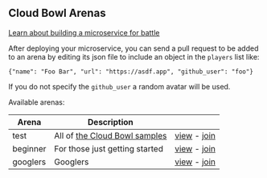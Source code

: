 Cloud Bowl Arenas
-----------------

[Learn about building a microservice for battle](INSTRUCTIONS.md)

After deploying your microservice, you can send a pull request to be added to an arena by editing its json file to include an object in the `players` list like:
```
{"name": "Foo Bar", "url": "https://asdf.app", "github_user": "foo"}
```

If you do not specify the `github_user` a random avatar will be used.

Available arenas:

| Arena | Description | |
|-------|-------------|-|
| test  | All of [the Cloud Bowl samples][cloudbowl-samples] | [view][test-view] - [join][test-edit] |
| beginner | For those just getting started | [view][beginner-view] - [join][beginner-edit] |
| googlers | Googlers | [view][googlers-view] - [join][googlers-edit] |

[cloudbowl-samples]: https://github.com/GoogleCloudPlatform/cloudbowl-microservice-game/tree/master/samples
[test-edit]: https://github.com/cloudbowl/arenas/edit/master/test.json
[test-view]: https://cloudbowl.gcplab.me/test
[beginner-edit]: https://github.com/cloudbowl/arenas/edit/master/beginner.json
[beginner-view]: https://cloudbowl.gcplab.me/beginner
[googlers-edit]: https://github.com/cloudbowl/arenas/edit/master/googlers.json
[googlers-view]: https://cloudbowl.gcplab.me/googlers
